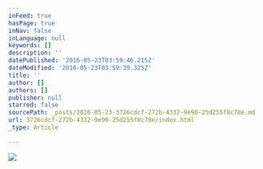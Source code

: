 ```yaml
---
inFeed: true
hasPage: true
inNav: false
inLanguage: null
keywords: []
description: ''
datePublished: '2016-05-23T03:59:46.215Z'
dateModified: '2016-05-23T03:59:39.325Z'
title: ''
author: []
authors: []
publisher: null
starred: false
sourcePath: _posts/2016-05-23-3726cdcf-272b-4332-9e90-25d255f8c78e.md
url: 3726cdcf-272b-4332-9e90-25d255f8c78e/index.html
_type: Article

---
```

![](https://the-grid-user-content.s3-us-west-2.amazonaws.com/06f6e8e7-6179-4cb1-ad95-a6a2064c88b3.jpg)